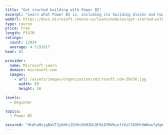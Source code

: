 ```yaml
---
title: "Get started building with Power BI"
excerpt: "Learn what Power BI is, including its building blocks and how they work together."
webUrl: https://docs.microsoft.com/en-us/learn/modules/get-started-with-power-bi/
type: course
price: Free
length: PT47M
ratings:
  count: 12824
  average: 4.7291017
heat: 81

provider:
  name: Microsoft Learn
  domain: microsoft.com
  images:
    - url: /assets/images/organizations/microsoft.com-50x50.jpg
      width: 50
      height: 50

levels:
  - Beginner

topics:
  - Power BI

secured: "HtdhaMojgBwVT2ykNts283hcD692NLQF0iOfRWhiolYGzCC65M+OWWoe7y8pWLivMN/86vb2A+QOHpDiOUHDzLztERe36oohEW5bF7+z5F0EiPFwt+U54G5iOVjy3IM7a48U4XcPNpLc+IsiyKsXqq4aO42Kx5Cy/Xz1XIb3C7Msnj7ZakxA4uUc5HG2+dtl3dQQxeVcuN16BQqSu5xowgafXwidBe6SZft1sBeJOFeZocBGRK73fNJmRIIVMJgF115lvVv8IiQIfup4M1OQqIpGmJItEn4XpaSYViLAdrZD4yq23nmre8F1uflXD0x+sg0EeOGmbBru7mrClr8evmq0nb5FqvAk4+p+smNjMYJxSqfhVzJLRZRe9ttzA5nWmTjAJlgpZ3Mz+xsILlnfKw==;yairGIA3Ho9gadS1X1WgfA=="
---
```


